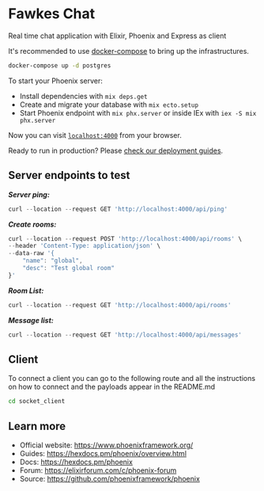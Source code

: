 # Fawkes Chat
Real time chat application with Elixir, Phoenix and Express as client

It's recommended to use [docker-compose](https://docs.docker.com/compose/) to bring up the infrastructures.

```sh
docker-compose up -d postgres
```

To start your Phoenix server:

  * Install dependencies with `mix deps.get`
  * Create and migrate your database with `mix ecto.setup`
  * Start Phoenix endpoint with `mix phx.server` or inside IEx with `iex -S mix phx.server`

Now you can visit [`localhost:4000`](http://localhost:4000) from your browser.

Ready to run in production? Please [check our deployment guides](https://hexdocs.pm/phoenix/deployment.html).


## Server endpoints to test

***Server ping:***
```javascript
curl --location --request GET 'http://localhost:4000/api/ping'
```

***Create rooms:***
```javascript
curl --location --request POST 'http://localhost:4000/api/rooms' \
--header 'Content-Type: application/json' \
--data-raw '{
    "name": "global",
    "desc": "Test global room"
}'
```

***Room List:***
```javascript
curl --location --request GET 'http://localhost:4000/api/rooms'
```

***Message list:***
```javascript
curl --location --request GET 'http://localhost:4000/api/messages'
```

## Client
To connect a client you can go to the following route and all the instructions on how to connect and the payloads appear in the README.md
```sh
cd socket_client
```

## Learn more

  * Official website: https://www.phoenixframework.org/
  * Guides: https://hexdocs.pm/phoenix/overview.html
  * Docs: https://hexdocs.pm/phoenix
  * Forum: https://elixirforum.com/c/phoenix-forum
  * Source: https://github.com/phoenixframework/phoenix

